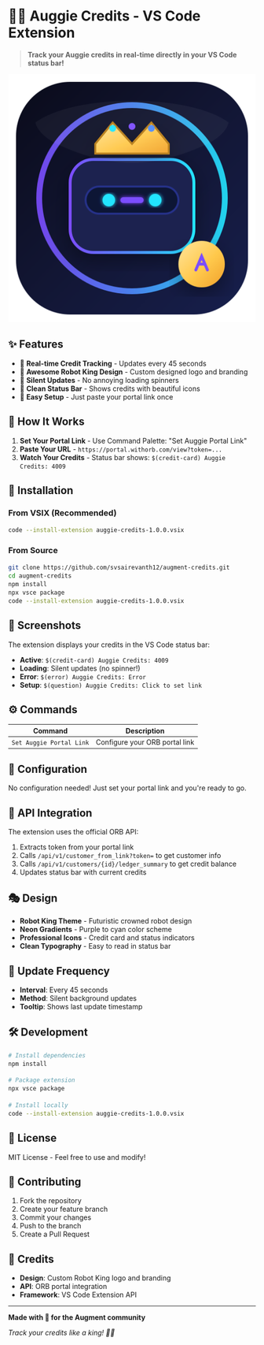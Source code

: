 # 🤖👑 Auggie Credits - VS Code Extension

> **Track your Auggie credits in real-time directly in your VS Code status bar!**

![Auggie Credits](media/logo.svg)

## ✨ Features

- 🔄 **Real-time Credit Tracking** - Updates every 45 seconds
- 👑 **Awesome Robot King Design** - Custom designed logo and branding
- 🚀 **Silent Updates** - No annoying loading spinners
- 💎 **Clean Status Bar** - Shows credits with beautiful icons
- 🔗 **Easy Setup** - Just paste your portal link once

## 🎯 How It Works

1. **Set Your Portal Link** - Use Command Palette: "Set Auggie Portal Link"
2. **Paste Your URL** - `https://portal.withorb.com/view?token=...`
3. **Watch Your Credits** - Status bar shows: `$(credit-card) Auggie Credits: 4009`

## 🚀 Installation

### From VSIX (Recommended)
```bash
code --install-extension auggie-credits-1.0.0.vsix
```

### From Source
```bash
git clone https://github.com/svsairevanth12/augment-credits.git
cd augment-credits
npm install
npx vsce package
code --install-extension auggie-credits-1.0.0.vsix
```

## 🎨 Screenshots

The extension displays your credits in the VS Code status bar:
- **Active**: `$(credit-card) Auggie Credits: 4009`
- **Loading**: Silent updates (no spinner!)
- **Error**: `$(error) Auggie Credits: Error`
- **Setup**: `$(question) Auggie Credits: Click to set link`

## ⚙️ Commands

| Command | Description |
|---------|-------------|
| `Set Auggie Portal Link` | Configure your ORB portal link |

## 🔧 Configuration

No configuration needed! Just set your portal link and you're ready to go.

## 🤖 API Integration

The extension uses the official ORB API:
1. Extracts token from your portal link
2. Calls `/api/v1/customer_from_link?token=` to get customer info
3. Calls `/api/v1/customers/{id}/ledger_summary` to get credit balance
4. Updates status bar with current credits

## 🎭 Design

- **Robot King Theme** - Futuristic crowned robot design
- **Neon Gradients** - Purple to cyan color scheme
- **Professional Icons** - Credit card and status indicators
- **Clean Typography** - Easy to read in status bar

## 🔄 Update Frequency

- **Interval**: Every 45 seconds
- **Method**: Silent background updates
- **Tooltip**: Shows last update timestamp

## 🛠️ Development

```bash
# Install dependencies
npm install

# Package extension
npx vsce package

# Install locally
code --install-extension auggie-credits-1.0.0.vsix
```

## 📝 License

MIT License - Feel free to use and modify!

## 🤝 Contributing

1. Fork the repository
2. Create your feature branch
3. Commit your changes
4. Push to the branch
5. Create a Pull Request

## 🎉 Credits

- **Design**: Custom Robot King logo and branding
- **API**: ORB portal integration
- **Framework**: VS Code Extension API

---

**Made with 💜 for the Augment community**

*Track your credits like a king! 🤖👑*

